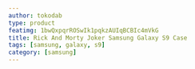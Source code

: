 ```yaml
---
author: tokodab
type: product
featimg: 1bwQxpqrROSwIk1pqkzAUIqBCBIc4mVkG
title: Rick And Morty Joker Samsung Galaxy S9 Case
tags: [samsung, galaxy, s9]
category: [samsung]
---
```

